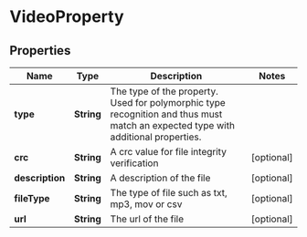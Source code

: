 
# VideoProperty

## Properties
Name | Type | Description | Notes
------------ | ------------- | ------------- | -------------
**type** | **String** | The type of the property. Used for polymorphic type recognition and thus must match an expected type with additional properties. | 
**crc** | **String** | A crc value for file integrity verification |  [optional]
**description** | **String** | A description of the file |  [optional]
**fileType** | **String** | The type of file such as txt, mp3, mov or csv |  [optional]
**url** | **String** | The url of the file |  [optional]



